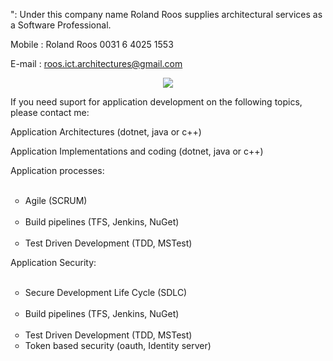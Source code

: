 ":
Under this company name Roland Roos supplies architectural services as a Software Professional.

Mobile : Roland Roos 0031 6 4025 1553

E-mail : roos.ict.architectures@gmail.com

<p align="center">
  <img src="https://media.licdn.com/mpr/mpr/shrinknp_200_200/p/3/000/085/3d3/05fda7a.jpg">
</p>

If you need suport for application development on the following topics, please contact me:

Application Architectures (dotnet, java or c++)

Application Implementations and coding (dotnet, java or c++)


Application processes:
<ul style="list-style-type:circle">
  <li>Agile (SCRUM)</li>
  <li>Build pipelines (TFS, Jenkins, NuGet)</li>
  <li>Test Driven Development (TDD, MSTest)</li>
</ul>


Application Security:
<ul style="list-style-type:circle">
  <li>Secure Development Life Cycle (SDLC)</li>
  <li>Build pipelines (TFS, Jenkins, NuGet)</li>
  <li>Test Driven Development (TDD, MSTest)</li>
  <li>Token based security (oauth, Identity server)</li>
</ul>
   
    
    

